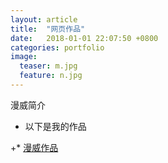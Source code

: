 ```yaml
---
layout: article
title:  "网页作品"
date:   2018-01-01 22:07:50 +0800
categories: portfolio 
image:
  teaser: m.jpg
  feature: n.jpg
---
```


漫威简介
 + 以下是我的作品

 +* [漫威作品]( https://qiurulin.github.io/portfolio/manwei/index.html)
